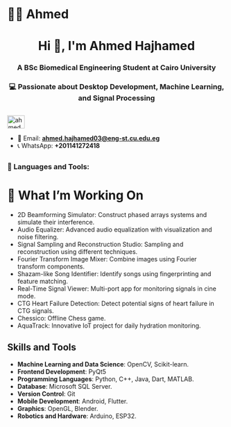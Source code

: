 # 🙎‍♂️ Ahmed

<h1 align="center">Hi 👋, I'm Ahmed Hajhamed </h1>

<h3 align="center">A BSc Biomedical Engineering Student at Cairo University</h3>
<h3 align="center">💻 Passionate about Desktop Development, Machine Learning, and Signal Processing</h3>

##

##



<p align="left">
  <a href="https://www.linkedin.com/in/ahmed-hajhamed/" target="blank">
    <img align="center" src="https://raw.githubusercontent.com/rahuldkjain/github-profile-readme-generator/master/src/images/icons/Social/linked-in-alt.svg" alt="ahmed hajhamed" height="30" width="40" />
  </a>
</p>

- 📧 Email: **ahmed.hajhamed03@eng-st.cu.edu.eg**
- 📞 WhatsApp: **+201141272418**

##



<h3 align="left">🧰 Languages and Tools:</h3>


# 🚀 What I’m Working On
- 2D Beamforming Simulator: Construct phased arrays systems and simulate their interference.
- Audio Equalizer: Advanced audio equalization with visualization and noise filtering.
- Signal Sampling and Reconstruction Studio: Sampling and reconstruction using different techniques.
- Fourier Transform Image Mixer: Combine images using Fourier transform components.
- Shazam-like Song Identifier: Identify songs using fingerprinting and feature matching.
- Real-Time Signal Viewer: Multi-port app for monitoring signals in cine mode.
- CTG Heart Failure Detection: Detect potential signs of heart failure in CTG signals.
- Chessico: Offline Chess game.
- AquaTrack: Innovative IoT project for daily hydration monitoring.

## Skills and Tools

- **Machine Learning and Data Science**: OpenCV, Scikit-learn.
- **Frontend Development**: PyQt5
- **Programming Languages**: Python, C++, Java, Dart, MATLAB.
- **Database**: Microsoft SQL Server.
- **Version Control**: Git
- **Mobile Development**: Android, Flutter.
- **Graphics**: OpenGL, Blender.
- **Robotics and Hardware**: Arduino, ESP32.
